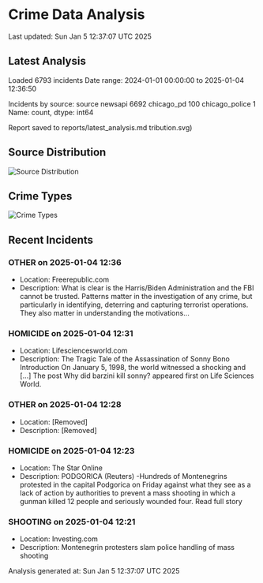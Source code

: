 # Crime Data Analysis
Last updated: Sun Jan  5 12:37:07 UTC 2025

## Latest Analysis

Loaded 6793 incidents
Date range: 2024-01-01 00:00:00 to 2025-01-04 12:36:50

Incidents by source:
source
newsapi           6692
chicago_pd         100
chicago_police       1
Name: count, dtype: int64

Report saved to reports/latest_analysis.md
tribution.svg)

## Source Distribution
![Source Distribution](images/source_distribution.svg)

## Crime Types
![Crime Types](images/crime_types.svg)

## Recent Incidents

### OTHER on 2025-01-04 12:36
- Location: Freerepublic.com
- Description: What is clear is the Harris/Biden Administration and the FBI cannot be trusted. Patterns matter in the investigation of any crime, but particularly in identifying, deterring and capturing terrorist operations. They also matter in understanding the motivations…


### HOMICIDE on 2025-01-04 12:31
- Location: Lifesciencesworld.com
- Description: The Tragic Tale of the Assassination of Sonny Bono Introduction On January 5, 1998, the world witnessed a shocking and […]
The post Why did barzini kill sonny? appeared first on Life Sciences World.


### OTHER on 2025-01-04 12:28
- Location: [Removed]
- Description: [Removed]


### HOMICIDE on 2025-01-04 12:23
- Location: The Star Online
- Description: PODGORICA (Reuters) -Hundreds of Montenegrins protested in the capital Podgorica on Friday against what they see as a lack of action by authorities to prevent a mass shooting in which a gunman killed 12 people and seriously wounded four. Read full story


### SHOOTING on 2025-01-04 12:21
- Location: Investing.com
- Description: Montenegrin protesters slam police handling of mass shooting

Analysis generated at: Sun Jan  5 12:37:07 UTC 2025
